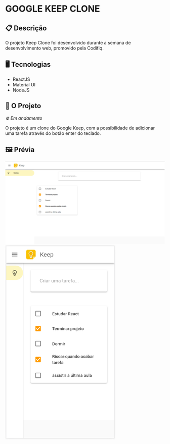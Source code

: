 # GOOGLE KEEP CLONE

## 📋 Descrição

O projeto Keep Clone foi desenvolvido durante a semana de desenvolvimento web, promovido pela Codifiq. 

## 🖥️ Tecnologias

- ReactJS
- Material UI
- NodeJS


## 🎨 O Projeto
*⚙ Em andamento*

O projeto é um clone do Google Keep, com a possibilidade de adicionar uma tarefa através do botão enter do teclado. 


## 🖼️ Prévia

![](https://github.com/gabriela-ogoncalves/clone-google-keep/blob/master/imagensDoProjeto/01.png)
![](https://github.com/gabriela-ogoncalves/clone-google-keep/blob/master/imagensDoProjeto/02.png)
